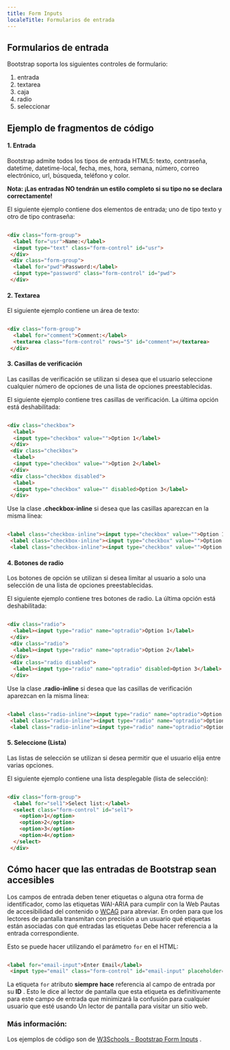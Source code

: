 ```yaml
---
title: Form Inputs
localeTitle: Formularios de entrada
---
```

## Formularios de entrada

Bootstrap soporta los siguientes controles de formulario:

1.  entrada
2.  textarea
3.  caja
4.  radio
5.  seleccionar

## Ejemplo de fragmentos de código

#### 1\. Entrada

Bootstrap admite todos los tipos de entrada HTML5: texto, contraseña, datetime, datetime-local, fecha, mes, hora, semana, número, correo electrónico, url, búsqueda, teléfono y color.

**Nota: ¡Las entradas NO tendrán un estilo completo si su tipo no se declara correctamente!**

El siguiente ejemplo contiene dos elementos de entrada; uno de tipo texto y otro de tipo contraseña:

```html

<div class="form-group"> 
  <label for="usr">Name:</label> 
  <input type="text" class="form-control" id="usr"> 
 </div> 
 <div class="form-group"> 
  <label for="pwd">Password:</label> 
  <input type="password" class="form-control" id="pwd"> 
 </div> 
```

#### 2\. Textarea

El siguiente ejemplo contiene un área de texto:

```html

<div class="form-group"> 
  <label for="comment">Comment:</label> 
  <textarea class="form-control" rows="5" id="comment"></textarea> 
 </div> 
```

#### 3\. Casillas de verificación

Las casillas de verificación se utilizan si desea que el usuario seleccione cualquier número de opciones de una lista de opciones preestablecidas.

El siguiente ejemplo contiene tres casillas de verificación. La última opción está deshabilitada:

```html

<div class="checkbox"> 
  <label> 
  <input type="checkbox" value="">Option 1</label> 
 </div> 
 <div class="checkbox"> 
  <label> 
  <input type="checkbox" value="">Option 2</label> 
 </div> 
 <div class="checkbox disabled"> 
  <label> 
  <input type="checkbox" value="" disabled>Option 3</label> 
 </div> 
```

Use la clase **.checkbox-inline** si desea que las casillas aparezcan en la misma línea:

```html

<label class="checkbox-inline"><input type="checkbox" value="">Option 1</label> 
 <label class="checkbox-inline"><input type="checkbox" value="">Option 2</label> 
 <label class="checkbox-inline"><input type="checkbox" value="">Option 3</label> 
```

#### 4\. Botones de radio

Los botones de opción se utilizan si desea limitar al usuario a solo una selección de una lista de opciones preestablecidas.

El siguiente ejemplo contiene tres botones de radio. La última opción está deshabilitada:

```html

<div class="radio"> 
  <label><input type="radio" name="optradio">Option 1</label> 
 </div> 
 <div class="radio"> 
  <label><input type="radio" name="optradio">Option 2</label> 
 </div> 
 <div class="radio disabled"> 
  <label><input type="radio" name="optradio" disabled>Option 3</label> 
 </div> 
```

Use la clase **.radio-inline** si desea que las casillas de verificación aparezcan en la misma línea:

```html

<label class="radio-inline"><input type="radio" name="optradio">Option 1</label> 
 <label class="radio-inline"><input type="radio" name="optradio">Option 2</label> 
 <label class="radio-inline"><input type="radio" name="optradio">Option 3</label> 
```

#### 5\. Seleccione (Lista)

Las listas de selección se utilizan si desea permitir que el usuario elija entre varias opciones.

El siguiente ejemplo contiene una lista desplegable (lista de selección):

```html

<div class="form-group"> 
  <label for="sel1">Select list:</label> 
  <select class="form-control" id="sel1"> 
    <option>1</option> 
    <option>2</option> 
    <option>3</option> 
    <option>4</option> 
  </select> 
 </div> 
```

## Cómo hacer que las entradas de Bootstrap sean accesibles

Los campos de entrada deben tener etiquetas o alguna otra forma de identificador, como las etiquetas WAI-ARIA para cumplir con la Web Pautas de accesibilidad del contenido o [WCAG](https://www.w3.org/WAI/tutorials/forms/) para abreviar. En orden para que los lectores de pantalla transmitan con precisión a un usuario qué etiquetas están asociadas con qué entradas las etiquetas Debe hacer referencia a la entrada correspondiente.

Esto se puede hacer utilizando el parámetro `for` en el HTML:

```html

<label for="email-input">Enter Email</label> 
 <input type="email" class="form-control" id="email-input" placeholder="Enter Email"> 
```

La etiqueta `for` atributo **siempre hace** referencia al campo de entrada por su **ID** . Esto le dice al lector de pantalla que esta etiqueta es definitivamente para este campo de entrada que minimizará la confusión para cualquier usuario que esté usando Un lector de pantalla para visitar un sitio web.

### Más información:

Los ejemplos de código son de [W3Schools - Bootstrap Form Inputs](https://www.w3schools.com/bootstrap/bootstrap_forms_inputs.asp) .